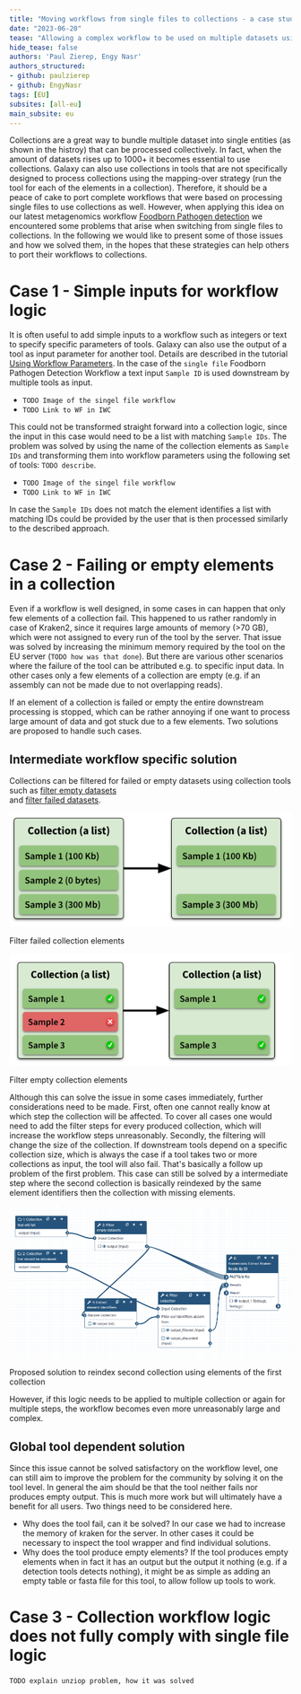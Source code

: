 ```yaml
---
title: "Moving workflows from single files to collections - a case study"
date: "2023-06-20"
tease: "Allowing a complex workflow to be used on multiple datasets using collections."
hide_tease: false
authors: 'Paul Zierep, Engy Nasr'
authors_structured:
- github: paulzierep
- github: EngyNasr
tags: [EU]
subsites: [all-eu]
main_subsite: eu
---
```


Collections are a great way to bundle multiple dataset into single entities (as shown in the histroy) that can be 
processed collectively. In fact, when the amount of datasets rises up to 1000+ it becomes essential to use collections.
Galaxy can also use collections in tools that are not specifically designed to process 
collections using the mapping-over strategy (run the tool for each of the elements in a collection). 
Therefore, it should be a peace of cake to port complete workflows that 
were based on processing single files to use collections as well.
However, when applying this idea on our latest metagenomics workflow  [Foodborn Pathogen detection](https://training.galaxyproject.org/training-material/topics/metagenomics/tutorials/pathogen-detection-from-nanopore-foodborne-data/tutorial.html) we encountered some problems 
that arise when switching from single files to collections. 
In the following we would like to present some of those issues and how we solved them, in the hopes that these strategies can help
others to port their workflows to collections.

# Case 1 - Simple inputs for workflow logic

It is often useful to add simple inputs to a workflow such as integers or text to specify specific parameters of tools. Galaxy can also use the output of a tool as input
parameter for another tool. Details are described in the tutorial [Using Workflow Parameters](https://training.galaxyproject.org/training-material/topics/galaxy-interface/tutorials/workflow-parameters/tutorial.html). In the case of the `single file` Foodborn Pathogen Detection Workflow a text input `Sample ID` is used downstream by multiple tools
as input. 

* `TODO Image of the singel file workflow`
* `TODO Link to WF in IWC`

This could not be transformed straight forward into a collection logic, since the input in this case would need to be a list with matching `Sample IDs`.
The problem was solved by using the name of the collection elements as `Sample IDs` and transforming them into workflow parameters using the following
set of tools: `TODO describe`.

* `TODO Image of the singel file workflow`
* `TODO Link to WF in IWC`

In case the `Sample IDs` does not match the element identifies a list with matching IDs could 
be provided by the user that is then processed similarly to the described approach.

# Case 2 - Failing or empty elements in a collection

Even if a workflow is well designed, in some cases in can happen that only few elements of a collection fail. This happened to us rather randomly in case of Kraken2, since
it requires large amounts of memory (>70 GB), which were not assigned to every run of the tool by the server. That issue was solved by increasing the minimum memory required by the tool on the EU server (`TODO how was that done`). But there are various other scenarios where the failure of the tool can be attributed e.g. to specific input data. In other cases only a few elements of a collection are empty (e.g. if an assembly can not be made due to not overlapping reads).

If an element of a collection is failed or empty the entire downstream processing is stopped, which can be rather annoying if one want to process large amount of data and got stuck due 
to a few elements. Two solutions are proposed to handle such cases.

## Intermediate workflow specific solution

Collections can be filtered for failed or empty datasets using collection tools such as [filter empty datasets](https://usegalaxy.eu/?tool_id=__FILTER_EMPTY_DATASETS__&version=1.0.0)  
and [filter failed datasets](https://usegalaxy.eu/?tool_id=__FILTER_FAILED_DATASETS__&version=1.0.0). 

<div class="center">
<div class="img-sizer" style="width: 100%">

![Empty collection](./figs/empty_collection.png)

</div>  
<figcaption>
  Filter failed collection elements
</figcaption>
</div>

<div class="center">
<div class="img-sizer" style="width: 100%">

![Empty collection](./figs/failed_collection.png)

</div>  
<figcaption>
  Filter empty collection elements
</figcaption>
</div>


Although this can solve the issue in some cases immediately, further considerations need to be made. 
First, often one cannot really know at which step the collection will be affected.
To cover all cases one would need to add the filter steps for every produced collection, which will increase the workflow steps unreasonably. 
Secondly, the filtering will change the size of the collection. If downstream tools depend on a specific collection size, which is always the case if a tool
takes two or more collections as input, the tool will also fail. That's basically a follow up problem of the first problem.
This case can still be solved by a intermediate step where the second collection is basically reindexed by the same element identifiers then the collection with
missing elements. 

<div class="center">
<div class="img-sizer" style="width: 100%">

![Empty collection](./figs/reindex_collection.png)

</div>  
<figcaption>
  Proposed solution to reindex second collection using elements of the first collection
</figcaption>
</div>  

However, if this logic needs to be applied to multiple collection or again for multiple steps, the workflow becomes even more unreasonably large and complex. 

## Global tool dependent solution

Since this issue cannot be solved satisfactory on the workflow level, one can still aim to improve the problem for the community by solving it on the tool level.
In general the aim should be that the tool neither fails nor produces empty output. This is much more work but will ultimately have a benefit for all users.
Two things need to be considered here.

* Why does the tool fail, can it be solved? In our case we had to increase the memory of kraken for the server. In other cases it could be necessary to inspect the tool wrapper 
    and find individual solutions.
* Why does the tool produce empty elements? If the tool produces empty elements when in fact it has an output but the output it nothing (e.g. if a detection tools detects nothing), it
might be as simple as adding an empty table or fasta file for this tool, to allow follow up tools to work.

# Case 3 - Collection workflow logic does not fully comply with single file logic 

`TODO explain unziop problem, how it was solved`